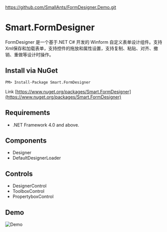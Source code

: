 https://github.com/SmallAnts/FormDesigner.Demo.git
# Smart.FormDesigner
FormDesigner 是一个基于.NET C# 开发的 Winform 自定义表单设计组件。支持Xml保存和加载表单，支持控件的拖放和属性设置，支持复制、粘贴、对齐、撤销、重做等设计时操作。

Install via NuGet
------------
```
PM> Install-Package Smart.FormDesigner
```
Link [https://www.nuget.org/packages/Smart.FormDesigner](https://www.nuget.org/packages/Smart.FormDesigner)

Requirements
------------
* .NET Framework 4.0 and above.

Components
------------
  * Designer
  * DefaultDesignerLoader

Controls
------------
* DesignerControl
* ToolboxControl
* PropertyboxControl

Demo
------------
![Demo](https://github.com/SmallAnts/FormDesigner.Demo/blob/master/images/demo1.png)
